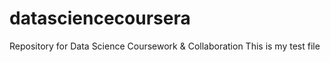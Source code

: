 # datasciencecoursera
Repository for Data Science Coursework &amp; Collaboration
This is my test file 
